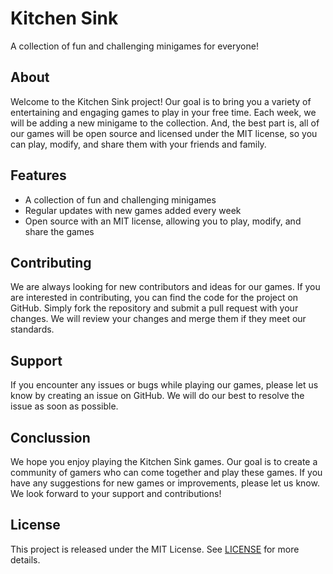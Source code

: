 # Kitchen Sink

A collection of fun and challenging minigames for everyone!

## About

Welcome to the Kitchen Sink project! Our goal is to bring you a
variety of entertaining and engaging games to play in your free
time. Each week, we will be adding a new minigame to the
collection. And, the best part is, all of our games will be open
source and licensed under the MIT license, so you can play, modify,
and share them with your friends and family.


## Features

- A collection of fun and challenging minigames
- Regular updates with new games added every week
- Open source with an MIT license, allowing you to play, modify, and share the games

## Contributing

We are always looking for new contributors and ideas for our games. If
you are interested in contributing, you can find the code for the
project on GitHub. Simply fork the repository and submit a pull
request with your changes. We will review your changes and merge them
if they meet our standards.

## Support

If you encounter any issues or bugs while playing our games, please
let us know by creating an issue on GitHub. We will do our best to
resolve the issue as soon as possible.

## Conclussion

We hope you enjoy playing the Kitchen Sink games. Our goal is to
create a community of gamers who can come together and play these
games. If you have any suggestions for new games or improvements,
please let us know. We look forward to your support and contributions!

## License

This project is released under the MIT License. See [LICENSE](LICENSE)
for more details.
